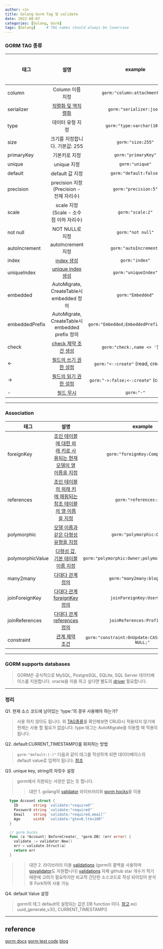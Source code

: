 ```yaml
---
author: <1>
title: Golang Gorm Tag 및 validate
date: 2022-08-07
categories: [Golang, Gorm]
tags: [Golang]     # TAG names should always be lowercase
---
```


### GORM TAG 종류

| 태그   |      설명      |        example      | CRUD시 적용 여부  |
|----------|:-------------:|:------:|:------:|
| column	 |  Column 이름 지정 | `gorm:"column:attachment_id"`  | O |
| serializer	 | [직렬화 및 역직렬화](https://gorm.io/docs/serializer.html) | `gorm:"serializer:json"` | O |
| type |    데이터 유형 지정   |  `gorm:"type:varchar(100)"` | X |
| size | 크기를 지정합니다. 기본값: 255 | `gorm:"size:255"` | X |
| primaryKey | 기본키로 지정 | `gorm:"primaryKey"` | X |
| unique | unique 지정| `gorm:"unique"` | X |
| default | default 값 지정 | `gorm:"default:false"` | O |
| precision | precision 지정 (Precision - 전체 자리수) | `gorm:"precision:5"` | X |
| scale | scale 지정 (Scale - 소수점 이하 자리수) |  `gorm:"scale:2"` | X |
| not null | NOT NULL로 지정 | `gorm:"not null"` | X |
| autoIncrement | autoIncrement 지정 | `gorm:"autoIncrement"` | X |
| index | [index 생성](https://gorm.io/docs/indexes.html)| `gorm:"index"` | X |
| uniqueIndex | [unique index 생성](https://gorm.io/docs/indexes.html) |  `gorm:"uniqueIndex"` | X |
| embedded | AutoMigrate, CreateTable시 embedded 정의 | `gorm:"Embedded"` | X |
| embeddedPrefix | AutoMigrate, CreateTable시 embedded prefix 정의 | `gorm:"Embedded;EmbeddedPrefix:author_"` | X |
| check | [check 제약 조건 생성](https://gorm.io/docs/constraints.html) | `gorm:"check:,name <> '진주'"` | X |
| <- | [필드의 쓰기 권한 설정](https://gorm.io/docs/models.html#Advanced) | `gorm:"<-:create"` (read, create 허용)| O |
| -> | [필드의 읽기 권한 설정](https://gorm.io/docs/models.html#Advanced) | `gorm:"->:false;<-:create"` (create 허용) | O |
| - | [필드 무시](https://gorm.io/docs/models.html#Advanced) | `gorm:"-"` | O |

---
### Association

| 태그   |      설명      |        example      |
|----------|:-------------:|:------:|
| foreignKey	 | [조인 테이블에 대한 외래 키로 사용되는 현재 모델의 열 이름을 지정](https://gorm.io/docs/belongs_to.html#Override-Foreign-Key) | `gorm:"foreignKey:CompanyName"` 
| references	 | [조인 테이블의 외래 키에 매핑되는 참조 테이블의 열 이름을 지정](https://gorm.io/docs/has_one.html#Override-References) | `gorm:"references:name"` 
| polymorphic	 | [모델 이름과 같은 다형성 유형을 지정](https://gorm.io/docs/has_many.html#Polymorphism-Association) | `gorm:"polymorphic:Owner;"`
| polymorphicValue	 | [다형성 값, 기본 테이블 이름 지정](https://gorm.io/docs/has_one.html#Override-References) | `gorm:"polymorphic:Owner;polymorphicValue:master"`
| many2many	 | [다대다 관계 정의](https://gorm.io/docs/many_to_many.html#Many-To-Many) | `gorm:"many2many:blog_tags;"`
| joinForeignKey	 | [다대다 관계 foreignKey 정의](https://gorm.io/docs/many_to_many.html#Override-Foreign-Key) | `joinForeignKey:UserReferID`
| joinReferences	 | [다대다 관계 references 정의](https://gorm.io/docs/many_to_many.html#Override-Foreign-Key) | `joinReferences:ProfileRefer`
| constraint	 | [관계 제약 조건](https://gorm.io/docs/has_many.html#FOREIGN-KEY-Constraints) | `gorm:"constraint:OnUpdate:CASCADE,OnDelete:SET NULL;"`

---

### GORM supports databases

> GORM은 공식적으로 MySQL, PostgreSQL, SQLite, SQL Server 데이터베이스를 지원합니다.
oracle을 이용 하고 싶다면 별도의 [driver](https://github.com/cengsin/oracle) 필요합니다. 

----

### 정리
 Q1. 현재 소스 코드에 남아있는 'type:'의 경우 사용해야 하는가?

  > 사용 하지 않아도 됩니다. 위 [TAG종류](#GORM-TAG-종류)를 확인해보면 CRUD시 적용되지 않기에 현재는 사용 할 필요가 없습니다.
    type 태그는 AutoMigrate을 이용할 때 적용이 됩니다.

Q2. default:CURRENT_TIMESTAMP()를 회피하는 방법

  > `gorm:"default:(-)"` 다음과 같이 태그를 작성하게 되면 데이터베이스의 default value로 입력이 됩니다.  [참조](https://gorm.io/docs/create.html#Default-Values)

Q3. unique key, string의 자릿수 설정

  > gorm에서 지원되는 사양은 없는 듯 합니다.
  >> 대안 1. golang의 [validator](https://pkg.go.dev/github.com/go-playground/validator/v10#section-readme) 라이브러리와 [gorm hocks](https://gorm.io/docs/hooks.html)을 이용


  ``` go
    type Account struct {
      ID       string `validate:"required"`
      Password string `validate:"required"`
      Email    string `validate:"required,email"`
      Age      uint8  `validate:"gte=0,lte=100"`
    }

    // gorm hocks
    func (a *Account) BeforeCreate(_ *gorm.DB) (err error) {
      validate := validator.New()
      err = validate.Struct(a)
      return err
    }
  ````

  >> 대안 2. 라이브러리 이용 [validations](https://github.com/qor/validations) (gorm의 콜백을 사용하며 [govalidator](https://github.com/asaskevich/govalidator)도 지원합니다) [validations](https://github.com/qor/validations) 자체 github star 개수가 적기 때문에 고려가 필요하지만 비교적 간단한 소스코드로 작성 되어있어 분석 후 Fork하여 사용 가능


Q4. default Value 설정
 > gorm의 태그 default의 설정되는 값은 DB function 이다. [참고](https://gorm.io/docs/create.html#Default-Values)
ex) uuid_generate_v3(), CURRENT_TIMESTAMP()

----

## reference
[gorm docs](https://gorm.io/docs/)
[gorm test code](https://github.com/go-gorm/gorm/tree/master/tests)
[blog](https://www.cnblogs.com/zisefeizhu/p/12788017.html)
